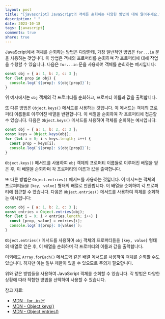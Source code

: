 ```yaml
---
layout: post
title: "[javascript] JavaScript의 객체를 순회하는 다양한 방법에 대해 알려주세요."
description: " "
date: 2023-10-18
tags: [javascript]
comments: true
share: true
---
```


JavaScript에서 객체를 순회하는 방법은 다양한데, 가장 일반적인 방법은 `for...in` 문을 사용하는 것입니다. 이 방법은 객체의 프로퍼티를 순회하며 각 프로퍼티에 대해 작업을 수행할 수 있습니다. 다음은 `for...in` 문을 사용하여 객체를 순회하는 예시입니다:

```javascript
const obj = { a: 1, b: 2, c: 3 };
for (let prop in obj) {
  console.log(`${prop}: ${obj[prop]}`);
}
```

위 예시에서는 `obj` 객체의 각 프로퍼티를 순회하고, 프로퍼티 이름과 값을 출력합니다.

또 다른 방법은 `Object.keys()` 메서드를 사용하는 것입니다. 이 메서드는 객체의 프로퍼티 이름들로 이루어진 배열을 반환합니다. 이 배열을 순회하여 각 프로퍼티에 접근할 수 있습니다. 다음은 `Object.keys()` 메서드를 사용하여 객체를 순회하는 예시입니다:

```javascript
const obj = { a: 1, b: 2, c: 3 };
const keys = Object.keys(obj);
for (let i = 0; i < keys.length; i++) {
  const prop = keys[i];
  console.log(`${prop}: ${obj[prop]}`);
}
```

`Object.keys()` 메서드를 사용하여 `obj` 객체의 프로퍼티 이름들로 이루어진 배열을 얻은 후, 이 배열을 순회하며 각 프로퍼티의 이름과 값을 출력합니다.

또 다른 방법은 `Object.entries()` 메서드를 사용하는 것입니다. 이 메서드는 객체의 프로퍼티들을 `[key, value]` 형태의 배열로 반환합니다. 이 배열을 순회하여 각 프로퍼티에 접근할 수 있습니다. 다음은 `Object.entries()` 메서드를 사용하여 객체를 순회하는 예시입니다:

```javascript
const obj = { a: 1, b: 2, c: 3 };
const entries = Object.entries(obj);
for (let i = 0; i < entries.length; i++) {
  const [prop, value] = entries[i];
  console.log(`${prop}: ${value}`);
}
```

`Object.entries()` 메서드를 사용하여 `obj` 객체의 프로퍼티들을 `[key, value]` 형태의 배열로 얻은 후, 이 배열을 순회하며 각 프로퍼티의 이름과 값을 출력합니다.

이외에도 `Array.forEach()` 메서드와 같은 배열 메서드를 사용하여 객체를 순회할 수도 있습니다. 하지만 이는 일부 제한이 있을 수 있으므로 주의가 필요합니다.

위와 같은 방법들을 사용하여 JavaScript 객체를 순회할 수 있습니다. 각 방법은 다양한 상황에 따라 적합한 방법을 선택하여 사용할 수 있습니다.

참고 자료:
- [MDN - for...in 문](https://developer.mozilla.org/ko/docs/Web/JavaScript/Reference/Statements/for...in)
- [MDN - Object.keys()](https://developer.mozilla.org/ko/docs/Web/JavaScript/Reference/Global_Objects/Object/keys)
- [MDN - Object.entries()](https://developer.mozilla.org/ko/docs/Web/JavaScript/Reference/Global_Objects/Object/entries)